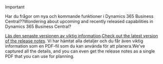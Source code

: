 > [!IMPORTANT]
>
> <span data-ttu-id="af1e8-101">Har du frågor om nya och kommande funktioner i Dynamics 365 Business Central??</span><span class="sxs-lookup"><span data-stu-id="af1e8-101">Wondering about upcoming and recently released capabilities in Dynamics 365 Business Central?</span></span>
>
> <span data-ttu-id="af1e8-102">[Läs den senaste versionen av viktig information](https://docs.microsoft.com/en-us/business-applications-release-notes/october18/dynamics365-business-central/).</span><span class="sxs-lookup"><span data-stu-id="af1e8-102">[Check out the latest version of the release notes](https://docs.microsoft.com/en-us/business-applications-release-notes/october18/dynamics365-business-central/).</span></span> <span data-ttu-id="af1e8-103">Vi har hämtat alla detaljer och du får även viktig information som en PDF-fil som du kan använda för att planera.</span><span class="sxs-lookup"><span data-stu-id="af1e8-103">We've captured all the details, and you can even get the release notes as a single PDF that you can use for planning.</span></span>  

